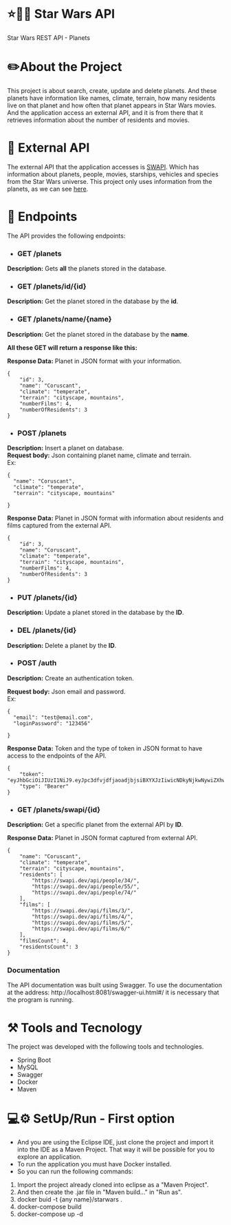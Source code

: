 # :star::gun::princess: Star Wars  API

Star Wars REST API  - Planets

# :pencil2:About the Project

This project is about search, create, update and delete planets. And these planets have information like names, climate, terrain, how many residents live on that planet and how often that planet appears in Star Wars movies. And the application access an external API, and it is from there that it retrieves information about the number of residents and movies.

# :rocket: External API

The external API that the application accesses is [SWAPI](https://swapi.dev/). Which has information about planets, people, movies, starships, vehicles and species from the Star Wars universe. This project only uses information from the planets, as we can see [here](https://swapi.dev/api/planets/1/).

# :page_with_curl: Endpoints
The API provides the following endpoints:

 - ### GET /planets
**Description:** Gets **all** the planets stored in the database.  

- ### GET /planets/id/{id}
**Description:** Get the planet stored in the database by the **id**. 

- ### GET /planets/name/{name}
**Description:** Get the planet stored in the database by the **name**. 

**All these GET will return a response like this:**

**Response Data:** Planet in JSON format with your information.
```
{
    "id": 3,
    "name": "Coruscant",
    "climate": "temperate",
    "terrain": "cityscape, mountains",
    "numberFilms": 4,
    "numberOfResidents": 3
}
```

- ### POST /planets
**Description:** Insert a planet on database.  
**Request body:** Json containing planet name, climate and terrain.  
Ex: 
```
{
  "name": "Coruscant",
  "climate": "temperate",
  "terrain": "cityscape, mountains"

}
```  
**Response Data:** Planet in JSON format with information about residents and films captured from the external API.
```
{
    "id": 3,
    "name": "Coruscant",
    "climate": "temperate",
    "terrain": "cityscape, mountains",
    "numberFilms": 4,
    "numberOfResidents": 3
}
```

- ### PUT /planets/{id}
**Description:** Update a planet stored in the database by the **ID**. 


- ### DEL /planets/{id}
**Description:** Delete a planet by the **ID**. 

- ### POST /auth
**Description:** Create an authentication token.

**Request body:** Json email and password.  
Ex: 
```
{
  "email": "test@email.com",
  "loginPassword": "123456"

}
```  
**Response Data:** Token and the type of token in JSON format to have access to the endpoints of the API.
```
{
    "token": "eyJhbGciOiJIUzI1NiJ9.eyJpc3dfvjdfjaoadjbjsiBXYXJzIiwicNDkyNjkwNywiZXhwIjoxNjM1MDEzMzA3fQ.OgWfR2Hn5EWLQ_ZRDpKeiVsT__QIbz1JSaPysOCNkCE",
    "type": "Bearer"
}
```

- ### GET /planets/swapi/{id}
**Description:** Get a specific planet from the external API by **ID**. 

**Response Data:** Planet in JSON format captured from external API.
```
{
    "name": "Coruscant",
    "climate": "temperate",
    "terrain": "cityscape, mountains",
    "residents": [
        "https://swapi.dev/api/people/34/",
        "https://swapi.dev/api/people/55/",
        "https://swapi.dev/api/people/74/"
    ],
    "films": [
        "https://swapi.dev/api/films/3/",
        "https://swapi.dev/api/films/4/",
        "https://swapi.dev/api/films/5/",
        "https://swapi.dev/api/films/6/"
    ],
    "filmsCount": 4,
    "residentsCount": 3
}
```


### Documentation
The API documentation was built using Swagger. To use the documentation at the address: http://localhost:8081/swagger-ui.html#/ it is necessary that the program is running.

# :hammer_and_pick: Tools and Tecnology
The project was developed with the following tools and technologies.
 - Spring Boot
 - MySQL
 - Swagger
 - Docker
 - Maven

# :computer::gear: SetUp/Run - First option
 - And you are using the Eclipse IDE, just clone the project and import it into the IDE as a Maven Project. That way it will be possible for you to explore an application.
 - To run the application you must have Docker installed. 
 - So you can run the following commands: 
 1. Import the project already cloned into eclipse as a "Maven Project".
 2. And then create the .jar file in "Maven build..." in "Run as".
 3. docker buid -t {any name}/starwars .
 4. docker-compose build
 5. docker-compose up -d








